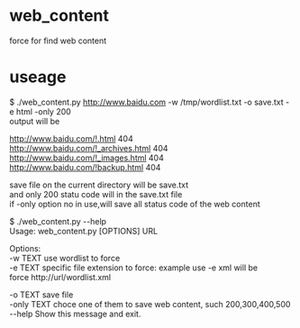 # web_content
force for find web content 

# useage

$ ./web_content.py http://www.baidu.com -w /tmp/wordlist.txt -o save.txt -e html -only 200  
output will be  

http://www.baidu.com/!.html 404  
http://www.baidu.com/!_archives.html 404  
http://www.baidu.com/!_images.html 404  
http://www.baidu.com/!backup.html 404  

save file on the current directory
will be save.txt  
and only 200 statu code will in the save.txt file  
if -only option no in use,will save all status code of the web content

$ ./web_content.py --help  
Usage: web_content.py [OPTIONS] URL  

Options:  
  -w TEXT     use wordlist to force  
  -e TEXT     specific file extension to force: example use -e xml will be  
              force http://url/wordlist.xml  

  -o TEXT     save file  
  -only TEXT  choce one of them to save web content, such 200,300,400,500  
  --help      Show this message and exit.  
